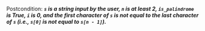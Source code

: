 Postcondition: ***`s` is a string input by the user, `n` is at least 2, `is_palindrome` is True, `i` is 0, and the first character of `s` is not equal to the last character of `s` (i.e., `s[0]` is not equal to `s[n - 1]`).***